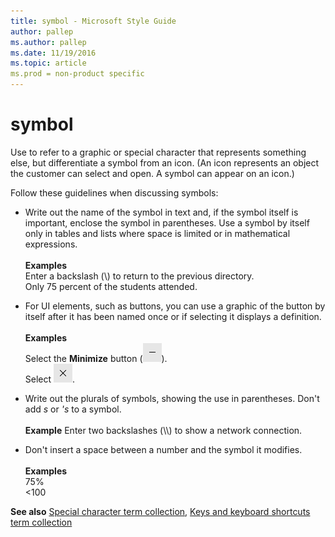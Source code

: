 ```yaml
---
title: symbol - Microsoft Style Guide
author: pallep
ms.author: pallep
ms.date: 11/19/2016
ms.topic: article
ms.prod = non-product specific
---
```


# symbol

Use to
refer to a graphic or special character that represents something
else, but differentiate a symbol from an icon. (An icon represents
an object the customer can select and open. A symbol can appear on
an icon.)

Follow these guidelines when discussing symbols:

  - Write
    out the name of the symbol in text and, if the symbol itself is
    important, enclose the symbol in parentheses. Use a symbol by itself
    only in tables and lists where space is limited or in mathematical
    expressions. <br /><br />**Examples**<br />Enter a backslash (\\) to return to the previous directory. <br />Only 75 percent of the students attended. 

  - For
    UI elements, such as buttons, you can use a graphic of the button by
    itself after it has been named once or if selecting it displays a
    definition. <br /><br />**Examples**<br />Select the **Minimize** button (![](media/symbol/1689948149.PNG)).<br />Select ![](media/symbol/1414490202.PNG). 

  - Write out the plurals of symbols, showing the use in parentheses. Don't add *s* or *'s* to a symbol. <br /><br />**Example** Enter two backslashes (\\\\) to show a network connection. 

  - Don't insert a space between a number and the symbol it modifies. <br /><br />**Examples**<br />75%<br />\<100 

**See also** [Special character term collection](/style-guide/a-z-word-list-term-collections/term-collections/special-characters), [Keys and keyboard shortcuts term collection](/style-guide/a-z-word-list-term-collections/term-collections/keys-keyboard-shortcuts)[](https://worldready.cloudapp.net/Styleguide/Read?id=1413&topicid=3863)
